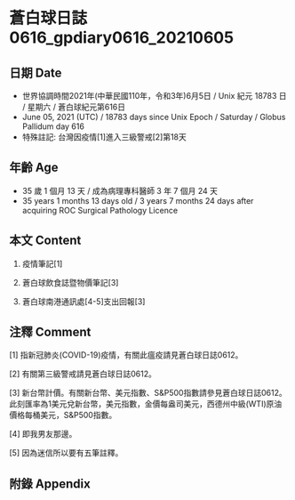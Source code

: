 [_metadata_:encoding]: - "utf-8"
[_metadata_:language]: - "zh-Hant-TW"
[_metadata_:fileformat]: - "markdown"
[_metadata_:MIME_type]: - "text/plain"
[_metadata_:markdown_version]: - "commonmark version 0.29"
[_metadata_:markdown_spec]: - "https://spec.commonmark.org/0.29/"

# 蒼白球日誌0616_gpdiary0616_20210605 #

## 日期 Date ##

* 世界協調時間2021年(中華民國110年，令和3年)6月5日 / Unix 紀元 18783 日 / 星期六 / 蒼白球紀元第616日
* June 05, 2021 (UTC) / 18783 days since Unix Epoch / Saturday / Globus Pallidum day 616
* 特殊註記: 台灣因疫情[1]進入三級警戒[2]第18天

## 年齡 Age ##

* 35 歲 1 個月 13 天 / 成為病理專科醫師 3 年 7 個月 24 天
* 35 years 1 months 13 days old / 3 years 7 months 24 days after acquiring ROC Surgical Pathology Licence

## 本文 Content ##

1. 疫情筆記[1]

    
2. 蒼白球飲食誌暨物價筆記[3]

    
3. 蒼白球南港通訊處[4-5]支出回報[3]

    

## 注釋 Comment ##

[1] 指新冠肺炎(COVID-19)疫情，有關此瘟疫請見蒼白球日誌0612。


[2] 有關第三級警戒請見蒼白球日誌0612。


[3] 新台幣計價。有關新台幣、美元指數、S&P500指數請參見蒼白球日誌0612。此刻匯率為1美元兌新台幣，美元指數，金價每盎司美元，西德州中級(WTI)原油價格每桶美元，S&P500指數。


[4] 即我男友那邊。


[5] 因為迷信所以要有五筆註釋。



## 附錄 Appendix ##

